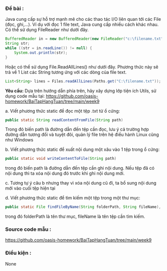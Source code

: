 ### Đề bài :

Java cung cấp sự hỗ trợ mạnh mẽ cho các thao tác I/O liên quan tới các File (đọc, ghi,…). Ví dụ với đọc 1 file text, Java cung cấp nhiều cách khác nhau. Có thể sử dụng FileReader như dưới đây.

```java
BufferedReader in = new BufferedReader(new FileReader("c:\filename.txt"));
String str;
while ((str = in.readLine()) != null) {
    System.out.println(str);
}
```

Hoặc có thể sử dụng File.ReadAllLines() như dưới đây. Phương thức này sẽ trả về 1 List các String tương ứng với các dòng của file text.

```java
List<String> lines = Files.readAllLines(Paths.get("C:\filename.txt"));
```

**Yêu cầu:** Dựa trên hướng dẫn phía trên, hãy xây dựng lớp tiện ích Utils, sử dụng code mẫu tại: https://github.com/oasis-homework/BaiTapHangTuan/tree/main/week9

a. Viết phương thức static để đọc một tệp .txt từ ổ cứng:

```java
public static String readContentFromFile(String path)
```

Trong đó biến path là đường dẫn đến tệp cần đọc, lưu ý cả trường hợp đường dẫn tương đối và tuyệt đôi, quản lý file trên hệ điều hành Linux cũng như Windows

b. Viết phương thức static để xuất nội dung một xâu vào 1 tệp trong ổ cứng:

```java
public static void writeContentToFile(String path)
```

trong đó biến path là đường dẫn đến tệp cần ghi nội dung. Nếu tệp đã có nội dung thì ta xóa nội dung đó trước khi ghi nội dung mới.

c. Tương tự ý câu b nhưng thay vì xóa nội dung cũ đi, ta bổ sung nội dung mới vào cuối tệp hiện tại

d. Viết phương thức static để tìm kiếm một tệp trong một thư mục:

```java
public static File findFileByName(String folderPath, String fileName),
```

trong đó folderPath là tên thư mục, fileName là tên tệp cần tìm kiếm.

### Source code mẫu :

https://github.com/oasis-homework/BaiTapHangTuan/tree/main/week9

### Điều kiện :

None